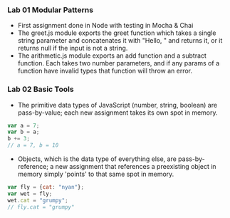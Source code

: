 ### Lab 01 Modular Patterns
- First assignment done in Node with testing in Mocha & Chai
- The greet.js module exports the greet function which takes a single string parameter and concatenates it with "Hello, " and returns it, or it returns null if the input is not a string.
- The arithmetic.js module exports an add function and a subtract function. Each takes two number parameters, and if any params of a function have invalid types that function will throw an error.

### Lab 02 Basic Tools
- The primitive data types of JavaScript (number, string, boolean) are pass-by-value; each new assignment takes its own spot in memory.
```javascript
var a = 7;
var b = a;
b += 3;
// a = 7, b = 10
```
- Objects, which is the data type of everything else, are pass-by-reference; a new assignment that references a preexisting object in memory simply 'points' to that same spot in memory.
```javascript
var fly = {cat: "nyan"};
var wet = fly;
wet.cat = "grumpy";
// fly.cat = "grumpy"
```

